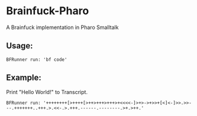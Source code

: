 # Brainfuck-Pharo
A Brainfuck implementation in Pharo Smalltalk

## Usage:
```Smalltalk
BFRunner run: 'bf code'
```
## Example:
Print "Hello World!" to Transcript.
```Smalltalk
BFRunner run: '++++++++[>++++[>++>+++>+++>+<<<<-]>+>->+>>+[<]<-]>>.>>---.+++++++..+++.>.<<-.>.+++.------.--------.>+.>++.'
```
